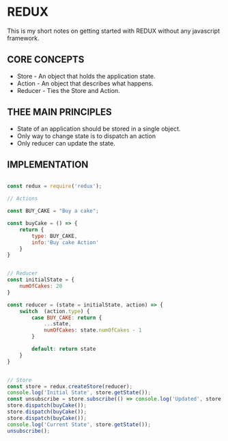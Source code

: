# REDUX

This is my short notes on getting started with REDUX without any javascript framework.

## CORE CONCEPTS

* Store -  An object that holds the application state.
* Action - An object that describes what happens.
* Reducer -  Ties the Store and Action.

## THEE MAIN PRINCIPLES

* State of an application should be stored in a single object.
* Only way to change state is to dispatch an action
* Only reducer can update the state.

## IMPLEMENTATION

```javascript

const redux = require('redux');

// Actions

const BUY_CAKE = "Buy a cake";

const buyCake = () => {
    return {
        type: BUY_CAKE,
        info:'Buy cake Action'
    }
}


// Reducer
const initialState = {
    numOfCakes: 20
}

const reducer = (state = initialState, action) => {
    switch  (action.type) {
        case BUY_CAKE: return {
            ...state,
            numOfCakes: state.numOfCakes - 1
        }

        default: return state
    }
}


// Store
const store = redux.createStore(reducer);
console.log('Initial State', store.getState());
const unsubscribe = store.subscribe(() => console.log('Updated', store.getState()));
store.dispatch(buyCake());
store.dispatch(buyCake());
store.dispatch(buyCake());
console.log('Current State', store.getState());
unsubscribe();

````
